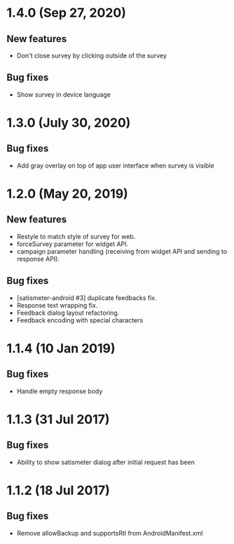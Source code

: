 # 1.4.0 (Sep 27, 2020)

## New features
- Don't close survey by clicking outside of the survey

## Bug fixes
- Show survey in device language

# 1.3.0 (July 30, 2020)

## Bug fixes
- Add gray overlay on top of app user interface when survey is visible

# 1.2.0 (May 20, 2019)

## New features
- Restyle to match style of survey for web.
- forceSurvey parameter for widget API.
- campaign parameter handling (receiving from widget API and sending to response API).

## Bug fixes
- [satismeter-android #3] duplicate feedbacks fix.
- Response text wrapping fix.
- Feedback dialog layout refactoring.
- Feedback encoding with special characters

# 1.1.4 (10 Jan 2019)

## Bug fixes
- Handle empty response body

# 1.1.3 (31 Jul 2017)

## Bug fixes
- Ability to show satismeter dialog after initial request has been

# 1.1.2 (18 Jul 2017)

## Bug fixes
- Remove allowBackup and supportsRtl from AndroidManifest.xml
